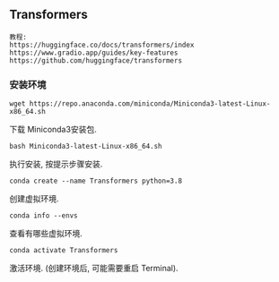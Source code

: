 ## Transformers


```text
教程: 
https://huggingface.co/docs/transformers/index
https://www.gradio.app/guides/key-features
https://github.com/huggingface/transformers

```

### 安装环境


```shell
wget https://repo.anaconda.com/miniconda/Miniconda3-latest-Linux-x86_64.sh
```
下载 Miniconda3安装包. 


```text
bash Miniconda3-latest-Linux-x86_64.sh
```
执行安装, 按提示步骤安装. 


```shell
conda create --name Transformers python=3.8
```
创建虚拟环境. 

```shell
conda info --envs
```
查看有哪些虚拟环境. 

```shell
conda activate Transformers
```
激活环境. (创建环境后, 可能需要重启 Terminal). 

